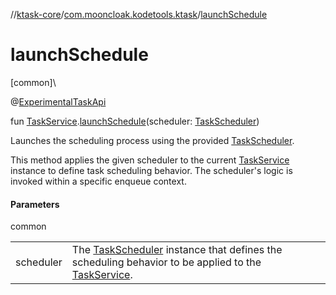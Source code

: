 //[ktask-core](../../index.md)/[com.mooncloak.kodetools.ktask](index.md)/[launchSchedule](launch-schedule.md)

# launchSchedule

[common]\

@[ExperimentalTaskApi](-experimental-task-api/index.md)

fun [TaskService](-task-service/index.md).[launchSchedule](launch-schedule.md)(scheduler: [TaskScheduler](-task-scheduler/index.md))

Launches the scheduling process using the provided [TaskScheduler](-task-scheduler/index.md).

This method applies the given scheduler to the current [TaskService](-task-service/index.md) instance to define task scheduling behavior. The scheduler's logic is invoked within a specific enqueue context.

#### Parameters

common

| | |
|---|---|
| scheduler | The [TaskScheduler](-task-scheduler/index.md) instance that defines the scheduling behavior to be applied to the [TaskService](-task-service/index.md). |
